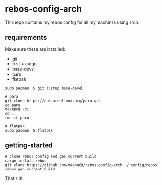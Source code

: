 # rebos-config-arch

This repo contains my rebos config for all my machines using arch.

## requirements

Make sure these are installed:

- git
- rust + cargo
- base-devel
- paru
- flatpak

```shell
sudo pacman -S git rustup base-devel

# paru
git clone https://aur.archlinux.org/paru.git
cd paru
makepkg -si
cd ..
rm -rf paru

# flatpak
sudo pacman -S flatpak
```

## getting-started

```shell
# clone rebos config and gen current build
cargo install rebos
git clone https://github.com/maxhu08/rebos-config-arch ~/.config/rebos
rebos gen current build
```

That's it!
